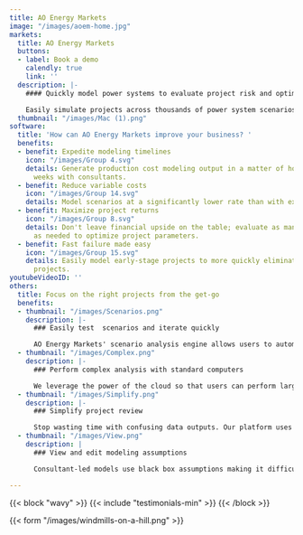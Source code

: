 ```yaml
---
title: AO Energy Markets
image: "/images/aoem-home.jpg"
markets:
  title: AO Energy Markets
  buttons:
  - label: Book a demo
    calendly: true
    link: ''
  description: |-
    #### Quickly model power systems to evaluate project risk and optimize financial viability

    Easily simulate projects across thousands of power system scenarios to evaluate and optimize basis risk, market pricing, congestion, and overall financial upside of renewable and storage projects using the latest research in production cost, unit commitment, capacity expansion, and uncertainty modeling.
  thumbnail: "/images/Mac (1).png"
software:
  title: 'How can AO Energy Markets improve your business? '
  benefits:
  - benefit: Expedite modeling timelines
    icon: "/images/Group 4.svg"
    details: Generate production cost modeling output in a matter of hours vs. 2-4
      weeks with consultants.
  - benefit: Reduce variable costs
    icon: "/images/Group 14.svg"
    details: Model scenarios at a significantly lower rate than with external consultants.
  - benefit: Maximize project returns
    icon: "/images/Group 8.svg"
    details: Don't leave financial upside on the table; evaluate as many scenarios
      as needed to optimize project parameters.
  - benefit: Fast failure made easy
    icon: "/images/Group 15.svg"
    details: Easily model early-stage projects to more quickly eliminate unviable
      projects.
youtubeVideoID: ''
others:
  title: Focus on the right projects from the get-go
  benefits:
  - thumbnail: "/images/Scenarios.png"
    description: |-
      ### Easily test  scenarios and iterate quickly

      AO Energy Markets' scenario analysis engine allows users to automatically queue thousands of modeling scenarios with just a few clicks. After initial runs, it's easy to adjust parameters and identify the best project configuration. Consultant-provided runs only include a handful of scenario views and revised runs often come with additional multi-week timelines.
  - thumbnail: "/images/Complex.png"
    description: |-
      ### Perform complex analysis with standard computers

      We leverage the power of the cloud so that users can perform large-scale modeling runs with just a laptop.
  - thumbnail: "/images/Simplify.png"
    description: |-
      ### Simplify project review

      Stop wasting time with confusing data outputs. Our platform uses a clean interface and data visualization so that it's easy to determine how to capture financial upside and meet your project goals.
  - thumbnail: "/images/View.png"
    description: |
      ### View and edit modeling assumptions

      Consultant-led models use black box assumptions making it difficult for developers to understand what is being analyzed and adjust parameters as needed. We use an open modeling approach so you can clearly view and augment the assumptions to better align with your team's approach.

---
```

{{< block "wavy" >}}
{{< include "testimonials-min" >}}
{{< /block >}}

{{< form "/images/windmills-on-a-hill.png" >}}
